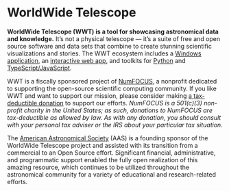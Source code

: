 # WorldWide Telescope

**WorldWide Telescope (WWT) is a tool for showcasing astronomical data and
knowledge.** It’s not a physical telescope — it’s a suite of free and open
source software and data sets that combine to create stunning scientific
visualizations and stories. The WWT ecosystem includes a [Windows
application][win], an [interactive web app][webclient], and toolkits for
[Python][pywwt] and [TypeScript/JavaScript][tsjs].

[win]: https://worldwidetelescope.org/download/#windows-client
[webclient]: https://worldwidetelescope.org/webclient/
[pywwt]: https://pywwt.readthedocs.io/
[tsjs]: https://docs.worldwidetelescope.org/webgl-reference/latest/

WWT is a fiscally sponsored project of [NumFOCUS], a nonprofit dedicated to
supporting the open-source scientific computing community. If you like WWT and
want to support our mission, please consider making [a tax-deductible
donation][donate] to support our efforts. *NumFOCUS is a 501(c)(3) non-profit
charity in the United States; as such, donations to NumFOCUS are tax-deductible
as allowed by law. As with any donation, you should consult with your personal
tax adviser or the IRS about your particular tax situation.*

[NumFOCUS]: https://numfocus.org/
[donate]: https://numfocus.org/donate-for-worldwide-telescope

The [American Astronomical Society][aas] (AAS) is a founding sponsor of the
WorldWide Telescope project and assisted with its transition from a commercial
to an Open Source effort. Significant financial, administrative, and
programmatic support enabled the fully open realization of this amazing
resource, which continues to be utilized throughout the astronomical community
for a variety of educational and research-related efforts.

[aas]: https://aas.org/
